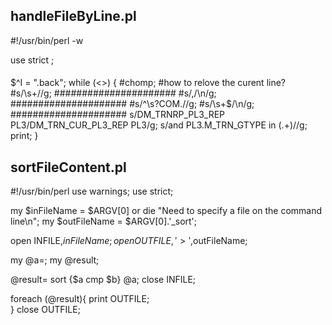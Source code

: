 ## handleFileByLine.pl
#!/usr/bin/perl -w

use strict ;

####
$^I = ".back";
while (<>) {
	#chomp;
	#how to relove the curent line?	
	#s/\s+//g;
	######################
    #s/,/\n/g;
	#####################
	#s/^\s?COM\.//g;
	#s/\s+$/\n/g;
	#####################
	s/DM_TRNRP_PL3_REP PL3/DM_TRN_CUR_PL3_REP PL3/g; 
	s/and PL3.M_TRN_GTYPE in (.+)//g;
	print;
}


## sortFileContent.pl
#!/usr/bin/perl
use warnings;
use strict;

my $inFileName = $ARGV[0] or die "Need to specify a file on the command line\n";
my $outFileName = $ARGV[0].'_sort';

open INFILE,$inFileName;
open OUTFILE,'>',$outFileName;

my @a=<INFILE>;
my @result;

@result= sort {$a cmp $b}  @a;
close INFILE;

foreach (@result){
   print OUTFILE;  
}
close OUTFILE;


